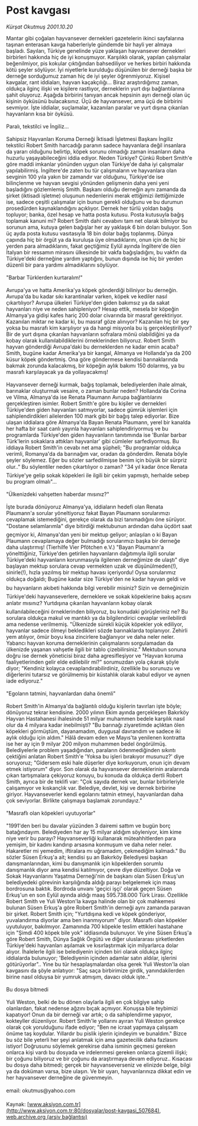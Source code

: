 # Post kavgası

*Kürşat Okutmuş 2001.10.20*

<div class="pNewsDetailMainContent" itemprop="articleBody">
 Mantar gibi çoğalan hayvansever dernekleri gazetelerin ikinci sayfalarına taşınan enterasan kavga haberleriyle gündemde bir hayli yer almaya başladı. Sayıları, Türkiye genelinde yüze yaklaşan hayvansever dernekleri birbirleri hakkında hiç de iyi konuşmuyor. Karşılıklı olarak, yapılan çalışmalar beğenilmiyor, pis kokular çıktığından bahsediliyor ve herkes birbiri hakkında kötü şeyler söylüyor. İyi niyetlerle kurulduğu düşünülen bir derneği başka bir derneğe sorduğumuz zaman hiç de iyi şeyler öğrenmiyoruz. Kişisel kavgalar, rant iddiaları, hayvan kaçakçılığı... Biraz araştırdığımız zaman, oldukça ilginç ilişki ve kişilere rastlıyor, derneklerin yurt dışı bağlantılarına şahit oluyoruz. Aşağıda birbirini tanıyan ancak hepsinin ayrı derneği olan üç kişinin öyküsünü bulacaksınız. Üçü de hayvansever, ama üçü de birbirini sevmiyor. İşte iddialar, suçlamalar, kazanılan paralar ve yurt dışına çıkarılan hayvanların kısa bir öyküsü.
 <br/>
 <br/>
 Paralı, tekstilci ve İngiliz...
 <br/>
 <br/>
 Sahipsiz Hayvanları Koruma Derneği İktisadi İşletmesi Başkanı İngiliz tekstilci Robert Smith harcadığı paranın sadece hayvanlara değil insanlara da yararı olduğunu belirtip, köpek sorunu olmadığı zaman insanların daha huzurlu yaşayabileceğini iddia ediyor. Neden Türkiye? Çünkü Robert Smith'e göre maddi imkanlar yönünden uygun olan Türkiye'de daha iyi çalışmalar yapılabilirmiş. İngiltere'de zaten bu tür çalışmaların ve hayvanlara olan sevginin 100 yıla yakın bir zamandır var olduğunu, Türkiye'de ise bilinçlenme ve hayvan sevgisi yönünden gelişmenin daha yeni yeni başladığını gözlemlemiş Smith. Başkanı olduğu derneğin aynı zamanda da şirket (iktisadi işletme) oluşunun nedenlerini merak ettiğimizi ilettiğimizde ise, sadece çeşitli çalışmalar için bunun gerekli olduğunu ve bu durumun prosedürden kaynaklandığını açıklıyor. Dernek her türlü yoldan bağış topluyor; banka, özel hesap ve hatta posta kutusu. Posta kutusuyla bağış toplamak kanuni mi? Robert Smith dahi cevabını tam net olarak bilmiyor bu sorunun ama, kutuya gelen bağışlar her ay yaklaşık 6 bin doları buluyor. Son üç ayda posta kutusu vasıtasıyla 18 bin dolar bağış toplanmış. Dünya çapında hiç bir örgüt ya da kuruluşa üye olmadıklarını, onun için de hiç bir yerden para almadıklarını, fakat geçtiğimiz Eylül ayında İngiltere'de ölen İtalyan bir ressamın mirasını ülkesinde bir vakfa bağışladığını, bu vakfın da Türkiye'deki derneğine yardım yaptığını, bunun dışında ise hiç bir yerden düzenli bir para yardımı almadıklarını söylüyor.
 <br/>
 <br/>
 "Barbar Türklerden kurtaralım!"
 <br/>
 <br/>
 Avrupa'ya ve hatta Amerika'ya köpek gönderdiği biliniyor bu derneğin. Avrupa'da bu kadar sıkı karantinalar varken, köpek ve kediler nasıl çıkartılıyor? Avrupa ülkeleri Türkiye'den giden bakımsız ya da sakat hayvanları niye ve neden sahipleniyor? Hesap ettik, mesela bir köpeğin Almanya'ya gidişi kafes hariç 200 dolar civarında bir masraf gerektiriyor. Kazanılan miktar ne kadar ki, bu masraf göze alınıyor? Kazanılan hiç bir şey yoksa bu masrafı kim karşılıyor ya da hangi misyonla bu iş gerçekleştiriliyor? Bir de yurt dışına çıkarılan hayvanların sofralara mönü olabildiğini ya da kobay olarak kullanılabildiklerini örneklerinden biliyoruz. Robert Smith hayvan gönderdiği Avrupa'daki bu derneklerden ne kadar emin acaba? Smith, bugüne kadar Amerika'ya bir kangal, Almanya ve Hollanda'ya da 200 küsur köpek göndertmiş. Ona göre göndermese kendisi barınaklarında bakmak zorunda kalacakmış, bir köpeğin aylık bakımı 150 dolarmış, ya bu masrafı karşılayacak ya da yollayacakmış!
 <br/>
 <br/>
 Hayvansever derneği kurmak, bağış toplamak, belediyelerden ihale almak, barınaklar oluşturmak vesaire, o zaman bunlar neden? Hollanda'da Corina ve Vilma, Almanya'da ise Renata Plaumann Avrupa bağlantılarını gerçekleştiren isimler. Robert Smith'e göre bu kişiler ve dernekleri Türkiye'den giden hayvanları satmıyorlar, sadece gümrük işlemleri için sahiplendirdikleri ailelerden 100 mark gibi bir bağış talep ediyorlar. Bize ulaşan iddialara göre Almanya'da Bayan Renata Plaumann, yerel bir kanalda her hafta bir saat canlı yayınla hayvanları sahiplendiriyormuş ve bu programlarda Türkiye'den giden hayvanların tanıtımında ise 'Bunlar barbar Türk'lerin sokaklara attıkları hayvanlar' gibi cümleler sarfediyormuş. Bu iddiaya Robert Smith'in cevabı net ama şüpheli; "Bu programlar oldukça verimli, Romanya'da da barınağım var, oradan da gönderdim. Renata böyle şeyler söylemez. Eğer bu sözler sarfedilmişse benim için büyük bir sürpriz olur.." Bu söylentiler neden çıkartılıyor o zaman? "34 yıl kadar önce Renata Türkiye'ye gelip sokak köpekleri ile ilgili bir çekim yapmıştı, herhalde sebep bu program olmalı"...
 <br/>
 <br/>
 "Ülkenizdeki vahşetten haberdar mısınız?"
 <br/>
 <br/>
 İşte burada dönüyoruz Almanya'ya, iddiaların hedefi olan Renata Plaumann'a sorular yöneltiyoruz fakat Bayan Plaumann sorularımızı cevaplamak istemediğini, gerekçe olarak da bizi tanımadığını öne sürüyor. "Dostane selamlarımla" diye bitirdiği mektubunun ardından daha üçdört saat geçmiyor ki, Almanya'dan yeni bir mektup geliyor; anlaşılan o ki Bayan Plaumann cevaplamaya değer bulmadığı sorularımızı başka bir derneğe daha ulaştırmış! (Tierhilfe Vier Pfötchen e.V.) "Bayan Plaumann'a yönelttiğiniz, Türkiye'den getirilen hayvanların dağıtımıyla ilgili sorular Türkiye'deki hayvanların korunmasıyla ilgilenen derneğimize de ulaştı" diye başlayan mektup sorulara cevap vermekten uzak ve düşünülmeden(!), sinirle(!), hızla yazılmış bir mektup havası içeriyordu! Oysa sorularımız oldukça doğaldı; Bugüne kadar size Türkiye'den ne kadar hayvan geldi ve bu hayvanların akıbeti hakkında bilgi verebilir misiniz? Sizin ve derneğinizin Türkiye'deki hayvanseverlere, derneklere ve sokak köpeklerine bakış açısını anlatır mısınız? Yurtdışına çıkarılan hayvanların kobay olarak kullanılabileceğini örneklerinden biliyoruz, bu konudaki görüşleriniz ne? Bu sorulara oldukça makul ve mantıklı ya da bilgilendirici cevaplar verilebilirdi ama nedense verilmemiş. "Ülkenizde sürekli küçük köpekler yok ediliyor, hayvanlar sadece ölmeyi bekledikleri sözde barınaklarda toplanıyor. Zehirli yem atılıyor, ömür boyu kısa zincirlere bağlanıyor ve daha neler neler. Yabancı hayvan koruma derneklerinin çalışmalarını sorgulamadan da ülkenizde yaşanan vahşetle ilgili bir tablo çizebilirsiniz." Mektubun sonuna doğru ise dernek yöneticisi biraz daha agresifleşiyor ve "Hayvan koruma faaliyetlerinden gelir elde edilebilir mi?" sorumuzdan yola çıkarak şöyle diyor; "Kendiniz kolayca cevaplandırabilirdiniz, özellikle bu sorunuzu ve diğerlerini tutarsız ve görülmemiş bir küstahlık olarak kabul ediyor ve aynen iade ediyoruz."
 <br/>
 <br/>
 "Egoların tatmini, hayvanlardan daha önemli"
 <br/>
 <br/>
 Robert Smith'in Almanya'da bağlantılı olduğu kişilerin tavırları işte böyle; dönüyoruz tekrar kendisine. 2000 yılının Ekim ayında gerçekleşen Bakırköy Hayvan Hastahanesi ihalesinde 51 milyar muhammen bedele karşılık nasıl olur da 4 milyara kadar inebilmişti? "Bu barınağı ziyaretimde açlıktan ölen köpekleri görmüştüm, dayanamadım, duygusal davrandım ve sadece iki aylık olduğu için aldım." Hâlâ devam eden ve Mayıs'ta yenilenen kontratta ise her ay için 9 milyar 200 milyon muhammen bedel öngörülmüş. Belediyelerle problem yaşadığından, paraların ödenmediğinden sıkıntı çektiğini anlatan Robert Smith'e 'Yoksa bu işleri bırakıyor musunuz?' diye soruyoruz; "Gidersem eski hale düşerler diye korkuyorum, onun için devam etmek istiyorum" diyor. Son olarak da hayvansever derneklerinin aralarında çıkan tartışmalara çekiyoruz konuyu, bu konuda da oldukça dertli Robert Smith, ayrıca bir de teklifi var: "Çok sayıda dernek var, bunlar birbirleriyle çalışamıyor ve kıskançlık var. Belediye, devlet, kişi ve dernek birbirine giriyor. Hayvanseverler kendi egolarını tatmin etmeyi, hayvanlardan daha çok seviyorlar. Birlikte çalışmaya başlamak zorundayız."
 <br/>
 <br/>
 "Masraflı olan köpekleri uyutuyorlar"
 <br/>
 <br/>
 "1991'den beri bu davalar yüzünden 3 dairemi sattım ve bugün borç batağındayım. Belediyeden har ay 15 milyar aldığım söyleniyor, kim kime niye verir bu parayı? Hayvanseverliği kullanarak müteahhitlerden para yemişim, bir kadını kandırıp arsasına konmuşum ve daha neler neler. Hakaretler mi yemedim, iftiralara mı uğramadım, çekmediğim kalmadı." Bu sözler Süsen Erkuş'a ait; kendisi şu an Bakırköy Belediyesi başkan danışmanlarından, kimi bu danışmanlık için köpeklerden sorumlu danışmanlık diyor ama kendisi katılmıyor, çevre diye düzeltiyor. Doğa ve Sokak Hayvanlarını Yaşatma Derneği'nin de başkanı olan Süsen Erkuş'un belediyedeki görevinin karşılığında aldığı parayı belgelemek için maaş bordrosuna baktık. Bordroda unvanı 'geçici işçi' olarak geçen Süsen Erkuş'un en son Eylül ayında aldığı maaş 595.738.000 Türk Lirası. Özellikle Robert Smith ve Yuli Weston'la kavga halinde olan bir çok mahkemesi bulunan Süsen Erkuş'a göre Robert Smith'in derneği aynı zamanda paravan bir şirket. Robert Smith için; "Yurtdışına kedi ve köpek gönderiyor, yuvalandırma diyorlar ama ben inanmıyorum" diyor. Masraflı olan köpekler uyutuluyor, bakılmıyor. Zamanında 700 köpekle teslim ettikleri hastahane için "Şimdi 400 köpek bile yok" iddiasında bulunuyor. Ve yine Süsen Erkuş'a göre Robert Smith, Dünya Sağlık Örgütü ve diğer uluslararası şirketlerden Türkiye'deki hayvanları aşılamak ve kısırlaştırmak için milyarlarca dolar alıyor. İhalelerle ilgili ise belediyenin içinden biri olarak oldukça ilginç iddialarda bulunuyor; 'Belediyenin içinden adamlar satın aldılar, işlerini götürüyorlar".. Yine bu tür hesaplaşmalardan olsa gerek Yuli Weston'la olan kavgasını da şöyle anlatıyor: "Saç saça birbirimize girdik, yanındakilerden birine nasıl olduysa bir yumruk atmışım, davacı olduk işte.."
 <br/>
 <br/>
 Bu dosya bitmedi
 <br/>
 <br/>
 Yuli Weston, belki de bu dönen olaylarla ilgili en çok bilgiye sahip olanlardan, fakat nedense ağzını bıçak açmıyor. Konuşsa bile teybimizi kapatıyor! Onun da bir derneği var artık; o da sahiplendirme yapıyor, kokteyller düzenliyor. Robert Smith'le yollarını ayıran Yuli Weston gerekçe olarak çok yorulduğunu ifade ediyor; "Ben ne icraat yapmaya çalışsam önüme taş koydular. Yıllardır bu pislik işlerin içindeyim ve bunaldım." Bizce bu söz bile yeterli her şeyi anlatmak için ama gazetecilik daha fazlasını istiyor! Doğrusunu söylemek gerekirse daha isminin geçmesi gereken onlarca kişi vardı bu dosyada ve irdelenmesi gereken onlarca gizemli ilişki; bir çoğunu biliyoruz ve bir çoğunu da araştırmaya devam ediyoruz.. Kısacası bu dosya daha bitmedi; gerçek bir hayvanseverseniz ve elinizde belge, bilgi ya da doküman varsa, bize ulaşın. Ve bir uyarı, hayvanlarınıza dikkat edin ve her hayvansever derneğine de güvenmeyin.
 <br/>
 <br/>
 email: okutmus@yahoo.com
 <br/>
</div>


Kaynak: [www.aksiyon.com.tr](http://www.aksiyon.com.tr:80/dosyalar/post-kavgasi_507684), [web.archive.org (arşiv bağlantısı)](http://web.archive.org/web/20150912013157/http://www.aksiyon.com.tr:80/dosyalar/post-kavgasi_507684)
